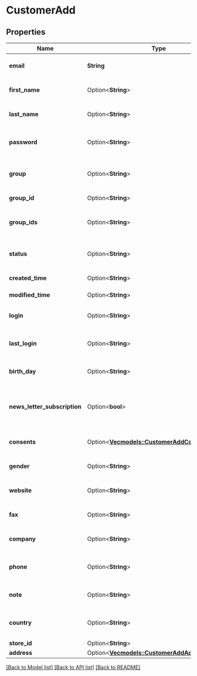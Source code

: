 # CustomerAdd

## Properties

Name | Type | Description | Notes
------------ | ------------- | ------------- | -------------
**email** | **String** | Defines customer's email | 
**first_name** | Option<**String**> | Defines customer's first name | [optional]
**last_name** | Option<**String**> | Defines customer's last name | [optional]
**password** | Option<**String**> | Defines customer's unique password | [optional]
**group** | Option<**String**> | Defines the group where the customer | [optional]
**group_id** | Option<**String**> | Customer group_id | [optional]
**group_ids** | Option<**String**> | Groups that will be assigned to a customer | [optional]
**status** | Option<**String**> | Defines customer's status | [optional][default to enabled]
**created_time** | Option<**String**> | Entity's date creation | [optional]
**modified_time** | Option<**String**> | Entity's date modification | [optional]
**login** | Option<**String**> | Specifies customer's login name | [optional]
**last_login** | Option<**String**> | Defines customer's last login time | [optional]
**birth_day** | Option<**String**> | Defines customer's birthday | [optional]
**news_letter_subscription** | Option<**bool**> | Defines whether the newsletter subscription is available for the user | [optional]
**consents** | Option<[**Vec<models::CustomerAddConsentsInner>**](CustomerAdd_consents_inner.md)> | Defines consents to notifications | [optional]
**gender** | Option<**String**> | Defines customer's gender | [optional]
**website** | Option<**String**> | Link to customer website | [optional]
**fax** | Option<**String**> | Defines customer's fax | [optional]
**company** | Option<**String**> | Defines customer's company | [optional]
**phone** | Option<**String**> | Defines customer's phone number | [optional]
**note** | Option<**String**> | The customer note. | [optional]
**country** | Option<**String**> | Specifies ISO code or name of country | [optional]
**store_id** | Option<**String**> | Store Id | [optional]
**address** | Option<[**Vec<models::CustomerAddAddressInner>**](CustomerAdd_address_inner.md)> |  | [optional]

[[Back to Model list]](../README.md#documentation-for-models) [[Back to API list]](../README.md#documentation-for-api-endpoints) [[Back to README]](../README.md)


